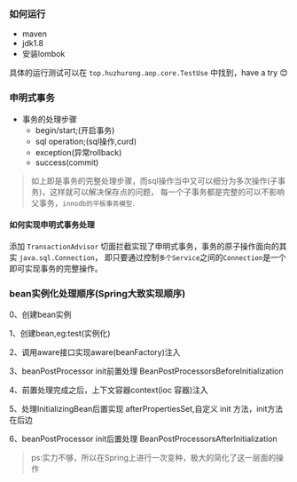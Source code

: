 ### 如何运行

*   maven
*   jdk1.8
*   安装lombok

具体的运行测试可以在 `top.huzhurong.aop.core.TestUse` 中找到，have a try  😊

### 申明式事务

*   事务的处理步骤
    *   begin/start;(开启事务)
    *   sql operation;(sql操作,curd)
    *   exception(异常rollback)
    *   success(commit)

> 如上即是事务的完整处理步骤，而sql操作当中又可以细分为多次操作(子事务)，这样就可以解决保存点的问题，
每一个子事务都是完整的可以不影响父事务，`innodb的平板事务模型`.

#### 如何实现申明式事务处理

添加 `TransactionAdvisor` 切面拦截实现了申明式事务，事务的原子操作面向的其实 `java.sql.Connection`，
即只要通过控制`多个Service`之间的`Connection`是一个即可实现事务的完整操作。

### bean实例化处理顺序(Spring大致实现顺序)

0、创建bean实例

1、创建bean,eg:test(实例化)

2、调用aware接口实现aware(beanFactory)注入

3、beanPostProcessor init前置处理 BeanPostProcessorsBeforeInitialization

4、前置处理完成之后，上下文容器context(ioc 容器)注入

5、处理InitializingBean后置实现 afterPropertiesSet,自定义 init 方法，init方法在后边

6、beanPostProcessor init后置处理 BeanPostProcessorsAfterInitialization


>ps:实力不够，所以在Spring上进行一次变种，极大的简化了这一层面的操作